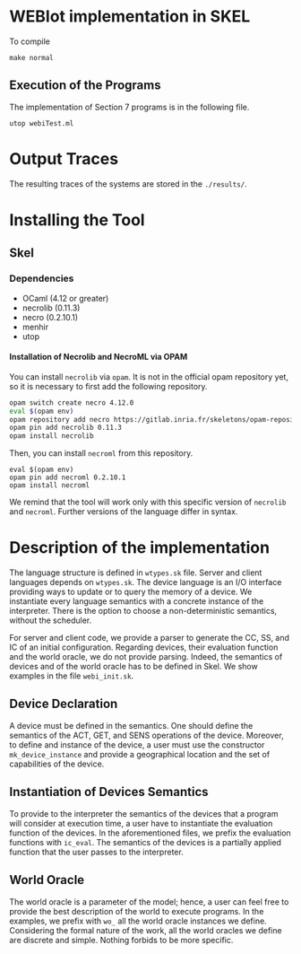 # WEBIot implementation in SKEL
To compile
```
make normal
```

## Execution of the Programs

The implementation of Section 7 programs is in the following file.
```
utop webiTest.ml
```

# Output Traces

The resulting traces of the systems are stored in the ```./results/```.

# Installing the Tool

## Skel

### Dependencies

* OCaml (4.12 or greater)
* necrolib (0.11.3)
* necro (0.2.10.1)
* menhir
* utop

#### Installation of Necrolib and NecroML via OPAM

You can install `necrolib` via `opam`. It is not in the official opam
repository yet, so it is necessary to first add the following repository.

```bash
opam switch create necro 4.12.0
eval $(opam env)
opam repository add necro https://gitlab.inria.fr/skeletons/opam-repository.git#necro
opam pin add necrolib 0.11.3
opam install necrolib
```
Then, you can install `necroml` from this repository.

```
eval $(opam env)
opam pin add necroml 0.2.10.1
opam install necroml
```
We remind that the tool will work only with this specific version of `necrolib` and `necroml`.
Further versions of the language differ in syntax.

# Description of the implementation

The language structure is defined in ```wtypes.sk``` file.
Server and client languages depends on ```wtypes.sk```.
The device language is an I/O interface providing ways to update or to query the memory of a device.
We instantiate every language semantics with a concrete instance of the interpreter.
There is the option to choose a non-deterministic semantics, without the scheduler.

For server and client code, we provide a parser to generate the CC, SS, and IC of an initial configuration.
Regarding devices, their evaluation function and the world oracle, we do not provide parsing.
Indeed, the semantics of devices and of the world oracle has to be defined in Skel.
We show examples in the file ```webi_init.sk```.

## Device Declaration
A device must be defined in the semantics. One should define the semantics of the ACT, GET, and SENS operations of the device.
Moreover, to define and instance of the device, a user must use the constructor ```mk_device_instance``` and provide a geographical
location and the set of capabilities of the device.

## Instantiation of Devices Semantics
To provide to the interpreter the semantics of the devices that a program will consider at execution time, a user have to instantiate
the evaluation function of the devices. In the aforementioned files, we prefix the evaluation functions with ```ic_eval```. The semantics
of the devices is a partially applied function that the user passes to the interpreter.

## World Oracle
The world oracle is a parameter of the model; hence, a user can feel free to provide the best description of the world to execute programs.
In the examples, we prefix with ```wo_``` all the world oracle instances we define. Considering the formal nature of the work, all the
world oracles we define are discrete and simple. Nothing forbids to be more specific.
